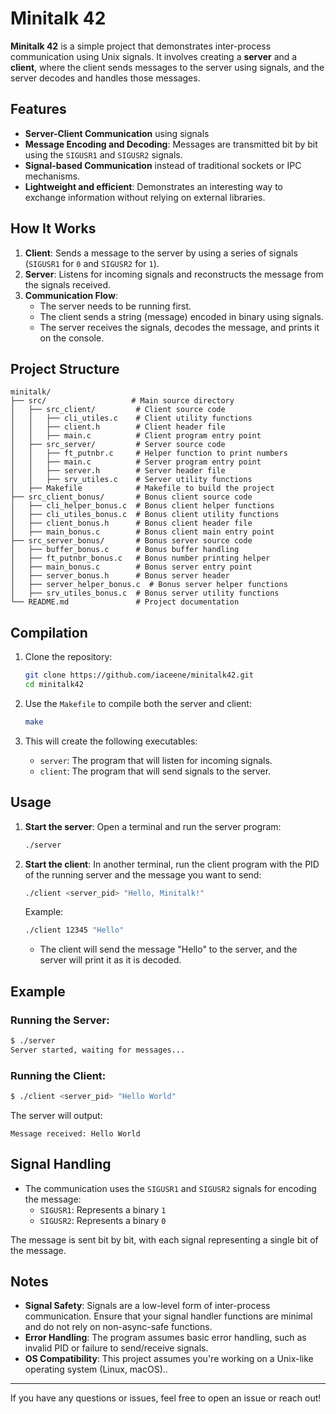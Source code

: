 # Minitalk 42

**Minitalk 42** is a simple project that demonstrates inter-process communication using Unix signals. It involves creating a **server** and a **client**, where the client sends messages to the server using signals, and the server decodes and handles those messages.

## Features
- **Server-Client Communication** using signals
- **Message Encoding and Decoding**: Messages are transmitted bit by bit using the `SIGUSR1` and `SIGUSR2` signals.
- **Signal-based Communication** instead of traditional sockets or IPC mechanisms.
- **Lightweight and efficient**: Demonstrates an interesting way to exchange information without relying on external libraries.

## How It Works

1. **Client**: Sends a message to the server by using a series of signals (`SIGUSR1` for `0` and `SIGUSR2` for `1`).
2. **Server**: Listens for incoming signals and reconstructs the message from the signals received.
3. **Communication Flow**:
   - The server needs to be running first.
   - The client sends a string (message) encoded in binary using signals.
   - The server receives the signals, decodes the message, and prints it on the console.

## Project Structure

```
minitalk/
├── src/                   # Main source directory
│   ├── src_client/         # Client source code
│   │   ├── cli_utiles.c    # Client utility functions
│   │   ├── client.h        # Client header file
│   │   ├── main.c          # Client program entry point
│   ├── src_server/         # Server source code
│   │   ├── ft_putnbr.c     # Helper function to print numbers
│   │   ├── main.c          # Server program entry point
│   │   ├── server.h        # Server header file
│   │   ├── srv_utiles.c    # Server utility functions
│   ├── Makefile            # Makefile to build the project
├── src_client_bonus/       # Bonus client source code
│   ├── cli_helper_bonus.c  # Bonus client helper functions
│   ├── cli_utiles_bonus.c  # Bonus client utility functions
│   ├── client_bonus.h      # Bonus client header file
│   ├── main_bonus.c        # Bonus client main entry point
├── src_server_bonus/       # Bonus server source code
│   ├── buffer_bonus.c      # Bonus buffer handling
│   ├── ft_putnbr_bonus.c   # Bonus number printing helper
│   ├── main_bonus.c        # Bonus server entry point
│   ├── server_bonus.h      # Bonus server header
│   ├── server_helper_bonus.c  # Bonus server helper functions
│   ├── srv_utiles_bonus.c  # Bonus server utility functions
└── README.md               # Project documentation
```

## Compilation

1. Clone the repository:
   ```bash
   git clone https://github.com/iaceene/minitalk42.git
   cd minitalk42
   ```

2. Use the `Makefile` to compile both the server and client:
   ```bash
   make
   ```

3. This will create the following executables:
   - `server`: The program that will listen for incoming signals.
   - `client`: The program that will send signals to the server.

## Usage

1. **Start the server**:
   Open a terminal and run the server program:
   ```bash
   ./server
   ```

2. **Start the client**:
   In another terminal, run the client program with the PID of the running server and the message you want to send:
   ```bash
   ./client <server_pid> "Hello, Minitalk!"
   ```

   Example:
   ```bash
   ./client 12345 "Hello"
   ```

   - The client will send the message "Hello" to the server, and the server will print it as it is decoded.

## Example

### Running the Server:
```bash
$ ./server
Server started, waiting for messages...
```

### Running the Client:
```bash
$ ./client <server_pid> "Hello World"
```

The server will output:
```
Message received: Hello World
```

## Signal Handling

- The communication uses the `SIGUSR1` and `SIGUSR2` signals for encoding the message:
  - `SIGUSR1`: Represents a binary `1`
  - `SIGUSR2`: Represents a binary `0`

The message is sent bit by bit, with each signal representing a single bit of the message.

## Notes

- **Signal Safety**: Signals are a low-level form of inter-process communication. Ensure that your signal handler functions are minimal and do not rely on non-async-safe functions.
- **Error Handling**: The program assumes basic error handling, such as invalid PID or failure to send/receive signals.
- **OS Compatibility**: This project assumes you're working on a Unix-like operating system (Linux, macOS)..

---

If you have any questions or issues, feel free to open an issue or reach out!

